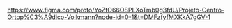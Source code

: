 https://www.figma.com/proto/YoZtO66O8PLXoTmb0g3fdU/Projeto-Centro-Ortop%C3%A9dico-Volkmann?node-id=0-1&t=DMFzfyfMXKkA7gGV-1